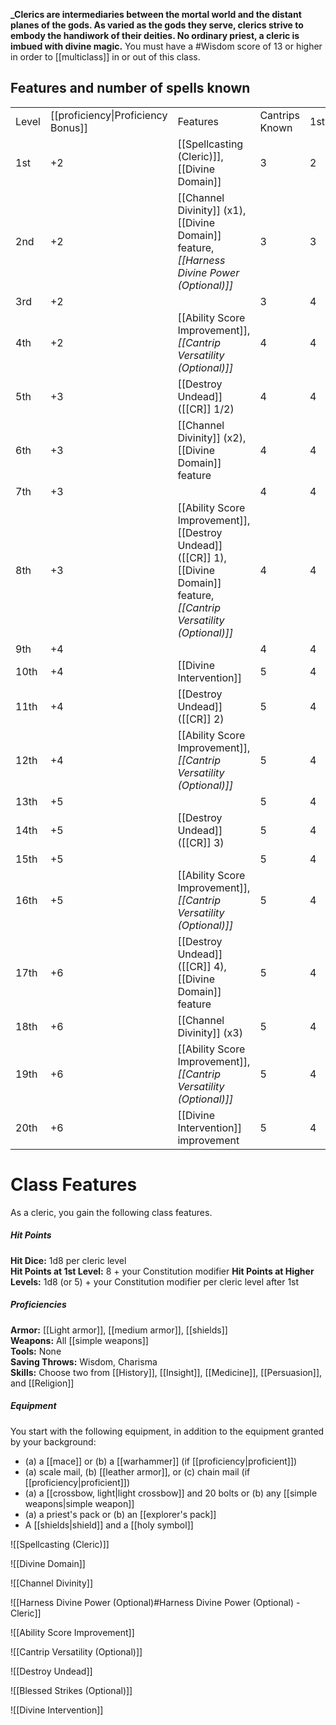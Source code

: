 **_Clerics are intermediaries between the mortal world and the distant planes of the gods. As varied as the gods they serve, clerics strive to embody the handiwork of their deities. No ordinary priest, a cleric is imbued with divine magic.**
You must have a #Wisdom score of 13 or higher in order to [[multiclass]] in or out of this class.

## Features and number of spells known

|       |                                    |                                                                                                                               |                |     |     |     |     |     |     |     |     |     |
| ----- | ---------------------------------- | ----------------------------------------------------------------------------------------------------------------------------- | -------------- | --- | --- | --- | --- | --- | --- | --- | --- | --- |
| Level | [[proficiency\|Proficiency Bonus]] | Features                                                                                                                      | Cantrips Known | 1st | 2nd | 3rd | 4th | 5th | 6th | 7th | 8th | 9th |
| 1st   | +2                                 | [[Spellcasting (Cleric)]], [[Divine Domain]]                                                                                  | 3              | 2   | -   | -   | -   | -   | -   | -   | -   | -   |
| 2nd   | +2                                 | [[Channel Divinity]] (x1), [[Divine Domain]] feature, _[[Harness Divine Power (Optional)]]_                                   | 3              | 3   | -   | -   | -   | -   | -   | -   | -   | -   |
| 3rd   | +2                                 |                                                                                                                               | 3              | 4   | 2   | -   | -   | -   | -   | -   | -   | -   |
| 4th   | +2                                 | [[Ability Score Improvement]], _[[Cantrip Versatility (Optional)]]_                                                           | 4              | 4   | 3   | -   | -   | -   | -   | -   | -   | -   |
| 5th   | +3                                 | [[Destroy Undead]] ([[CR]] 1/2)                                                                                               | 4              | 4   | 3   | 2   | -   | -   | -   | -   | -   | -   |
| 6th   | +3                                 | [[Channel Divinity]] (x2), [[Divine Domain]] feature                                                                          | 4              | 4   | 3   | 3   | -   | -   | -   | -   | -   | -   |
| 7th   | +3                                 |                                                                                                                               | 4              | 4   | 3   | 3   | 1   | -   | -   | -   | -   | -   |
| 8th   | +3                                 | [[Ability Score Improvement]], [[Destroy Undead]] ([[CR]] 1), [[Divine Domain]] feature, _[[Cantrip Versatility (Optional)]]_ | 4              | 4   | 3   | 3   | 2   | -   | -   | -   | -   | -   |
| 9th   | +4                                 |                                                                                                                               | 4              | 4   | 3   | 3   | 3   | 1   | -   | -   | -   | -   |
| 10th  | +4                                 | [[Divine Intervention]]                                                                                                       | 5              | 4   | 3   | 3   | 3   | 2   | -   | -   | -   | -   |
| 11th  | +4                                 | [[Destroy Undead]] ([[CR]] 2)                                                                                                 | 5              | 4   | 3   | 3   | 3   | 2   | 1   | -   | -   | -   |
| 12th  | +4                                 | [[Ability Score Improvement]], _[[Cantrip Versatility (Optional)]]_                                                           | 5              | 4   | 3   | 3   | 3   | 2   | 1   | -   | -   | -   |
| 13th  | +5                                 |                                                                                                                               | 5              | 4   | 3   | 3   | 3   | 2   | 1   | 1   | -   | -   |
| 14th  | +5                                 | [[Destroy Undead]] ([[CR]] 3)                                                                                                 | 5              | 4   | 3   | 3   | 3   | 2   | 1   | 1   | -   | -   |
| 15th  | +5                                 |                                                                                                                               | 5              | 4   | 3   | 3   | 3   | 2   | 1   | 1   | 1   | -   |
| 16th  | +5                                 | [[Ability Score Improvement]], _[[Cantrip Versatility (Optional)]]_                                                           | 5              | 4   | 3   | 3   | 3   | 2   | 1   | 1   | 1   | -   |
| 17th  | +6                                 | [[Destroy Undead]] ([[CR]] 4), [[Divine Domain]] feature                                                                      | 5              | 4   | 3   | 3   | 3   | 2   | 1   | 1   | 1   | 1   |
| 18th  | +6                                 | [[Channel Divinity]] (x3)                                                                                                     | 5              | 4   | 3   | 3   | 3   | 3   | 1   | 1   | 1   | 1   |
| 19th  | +6                                 | [[Ability Score Improvement]], _[[Cantrip Versatility (Optional)]]_                                                           | 5              | 4   | 3   | 3   | 3   | 3   | 2   | 1   | 1   | 1   |
| 20th  | +6                                 | [[Divine Intervention]] improvement                                                                                           | 5              | 4   | 3   | 3   | 3   | 3   | 2   | 2   | 1   | 1   |

# Class Features
As a cleric, you gain the following class features.

##### Hit Points
**Hit Dice:** 1d8 per cleric level  
**Hit Points at 1st Level:** 8 + your Constitution modifier
**Hit Points at Higher Levels:** 1d8 (or 5) + your Constitution modifier per cleric level after 1st

##### Proficiencies
**Armor:** [[Light armor]], [[medium armor]], [[shields]]  
**Weapons:** All [[simple weapons]]  
**Tools:** None  
**Saving Throws:** Wisdom, Charisma  
**Skills:** Choose two from [[History]], [[Insight]], [[Medicine]], [[Persuasion]], and [[Religion]]

##### Equipment
You start with the following equipment, in addition to the equipment granted by your background:
- (a) a [[mace]] or (b) a [[warhammer]] (if [[proficiency|proficient]])
- (a) scale mail, (b) [[leather armor]], or (c) chain mail (if [[proficiency|proficient]])
- (a) a [[crossbow, light|light crossbow]] and 20 bolts or (b) any [[simple weapons|simple weapon]]
- (a) a priest's pack or (b) an [[explorer's pack]]
- A [[shields|shield]] and a [[holy symbol]]

![[Spellcasting (Cleric)]]

![[Divine Domain]]

![[Channel Divinity]]

![[Harness Divine Power (Optional)#Harness Divine Power (Optional) - Cleric]]

![[Ability Score Improvement]]

![[Cantrip Versatility (Optional)]]

![[Destroy Undead]]

![[Blessed Strikes (Optional)]]

![[Divine Intervention]]